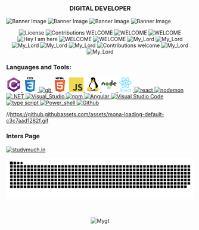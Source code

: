 <h3 align="center">DIGITAL DEVELOPER</h3>

<p align="left">
  <img src="https://media.licdn.com/dms/image/C5612AQEz-Rr0H_VEZQ/article-cover_image-shrink_600_2000/0/1562161241824?e=2147483647&v=beta&t=VD_G2-AHhraY_enIAZbunr2dWQeOpaiq7ek3bLv6qhg" width="1000" height="200" alt="Banner Image">
  <img src="https://i.pinimg.com/originals/7d/06/89/7d068990a6d0fa0b99d8ca96afde86dc.gif" width="300px" alt="Banner Image">
  <img src="https://i.imgur.com/2MF3FJC.gif" width="300px" alt="Banner Image">
  <img src="https://i.imgur.com/kELhUyP.gif" width="200px" alt="Banner Image">
</p>

<p align="center">
  <img alt="License" src="https://img.shields.io/badge/License-MIT-blue.svg">
  <img alt="Contributions WELCOME" src="https://img.shields.io/badge/Contributions-Welcome-brightgreen.svg">
  <img alt="WELCOME" src="https://img.shields.io/badge/programming-you_like-blue">
  <img alt="WELCOME" src="https://img.shields.io/badge/programming-you_like-yellow">
  <img alt="Hey I am here" src="https://img.shields.io/badge/programming-you_like-orange">
  <img alt="WELCOME" src="https://img.shields.io/badge/MINECRAFT-orange">
  <img alt="WELCOME" src="https://img.shields.io/badge/WOLF-red">
  <img alt="My_Lord" src="https://img.shields.io/badge/Hack-gray">
  <img alt="My_Lord" src="https://img.shields.io/badge/41474b-white">
  <img alt="My_Lord" src="https://img.shields.io/badge/7C5-white">
  <img alt="My_Lord" src="https://img.shields.io/badge/CODE-brown">
  <img alt="My_Lord" src="https://img.shields.io/badge/[10011]-black">
  <img alt="Contributions welcome" src="https://img.shields.io/badge/Contributions-Welcome-brightgreen.svg">
  <img alt="My_Lord" src="https://img.shields.io/badge/国王-blue">
  <img alt="My_Lord" src="https://img.shields.io/badge/ᚨᚷᚨᛚᚨᚱ-blue">
</p>



<h3 align="left">Languages and Tools:</h3>
<p align="left"> <a href="https://www.w3schools.com/cs/" target="_blank" rel="noreferrer"> <img src="https://raw.githubusercontent.com/devicons/devicon/master/icons/csharp/csharp-original.svg" alt="csharp" width="40" height="40"/> </a> <a href="https://www.w3schools.com/css/" target="_blank" rel="noreferrer"> <img src="https://raw.githubusercontent.com/devicons/devicon/master/icons/css3/css3-original-wordmark.svg" alt="css3" width="40" height="40"/> </a> <a href="https://git-scm.com/" target="_blank" rel="noreferrer"> <img src="https://www.vectorlogo.zone/logos/git-scm/git-scm-icon.svg" alt="git" width="40" height="40"/> </a> <a href="https://www.w3.org/html/" target="_blank" rel="noreferrer"> <img src="https://raw.githubusercontent.com/devicons/devicon/master/icons/html5/html5-original-wordmark.svg" alt="html5" width="40" height="40"/> </a> <a href="https://developer.mozilla.org/en-US/docs/Web/JavaScript" target="_blank" rel="noreferrer"> <img src="https://raw.githubusercontent.com/devicons/devicon/master/icons/javascript/javascript-original.svg" alt="javascript" width="40" height="40"/> </a> <a href="https://www.linux.org/" target="_blank" rel="noreferrer"> <img src="https://raw.githubusercontent.com/devicons/devicon/master/icons/linux/linux-original.svg" alt="linux" width="40" height="40"/> </a> <a href="https://nodejs.org" target="_blank" rel="noreferrer"> <img src="https://raw.githubusercontent.com/devicons/devicon/master/icons/nodejs/nodejs-original-wordmark.svg" alt="nodejs" width="40" height="40"/> </a> <a href="https://reactjs.org/" target="_blank" rel="noreferrer"> <img src="https://raw.githubusercontent.com/devicons/devicon/master/icons/react/react-original-wordmark.svg" alt="react" width="40" height="40"/> </a> <a href="https://dotnet.microsoft.com/en-us/" target="_blank" rel="noreferrer"> <img src="https://i.imgur.com/apD4pzw.png" alt="react" width="40" height="40"/> </a> <a href="https://www.npmjs.com/package/nodemon" target="_blank" rel="noreferrer"> <img src="https://icon.icepanel.io/Technology/svg/Nodemon.svg" alt="nodemon" width="40" height="40"/> </a><a href="https://www.dotnetconf.net/" target="_blank" rel="noreferrer"> <img src="https://icon.icepanel.io/Technology/svg/.NET.svg" alt=".NET" width="40" height="40"/> </a><a href="https://visualstudio.microsoft.com/ru/" target="_blank" rel="noreferrer"> <img src="https://icon.icepanel.io/Technology/svg/Visual-Studio.svg" alt="Visual_Studio" width="40" height="40"/> </a><a href="https://www.npmjs.com/" target="_blank" rel="noreferrer"> <img src="https://icon.icepanel.io/Technology/svg/NPM.svg" alt="npm" width="40" height="40"/> </a><a href="https://angular.dev/" target="_blank" rel="noreferrer"> <img src="https://icon.icepanel.io/Technology/svg/AngularJS.svg" alt="Angular" width="40" height="40"/> </a><a href="https://code.visualstudio.com/" target="_blank" rel="noreferrer"> <img src="https://icon.icepanel.io/Technology/svg/Visual-Studio-Code-%28VS-Code%29.svg" alt="Visual Studio Code" width="40" height="40"/> </a><a href="https://www.typescriptlang.org/" target="_blank" rel="noreferrer"> <img src="https://icon.icepanel.io/Technology/svg/TypeScript.svg" alt="type script" width="40" height="40"/> </a><a href="https://learn.microsoft.com/ru-ru/powershell/scripting/install/installing-powershell-on-windows?view=powershell-7.4" target="_blank" rel="noreferrer"> <img src="https://icon.icepanel.io/Technology/svg/Powershell.svg" alt="Power_shell" width="40" height="40"/> </a><a href="https://github.com/AGK-1" target="_blank" rel="noreferrer"> <img src="https://github.githubassets.com/assets/mona-loading-default-c3c7aad1282f.gif" alt="Github" width="40" height="40"/> </a></p>

//https://github.githubassets.com/assets/mona-loading-default-c3c7aad1282f.gif

<h3 align="left">Inters Page</h3>
<p align="left">
<a href="https://www.instagram.com/coders.learning/" target="blank"><img align="center" src="https://raw.githubusercontent.com/rahuldkjain/github-profile-readme-generator/master/src/images/icons/Social/instagram.svg" alt="studymuch.in" height="30" width="40" /></a>
</p>

<picture>
  <source
    media="(prefers-color-scheme: dark)"
    srcset="https://raw.githubusercontent.com/platane/snk/output/github-contribution-grid-snake-dark.svg"
  />
  <source
    media="(prefers-color-scheme: light)"
    srcset="https://raw.githubusercontent.com/platane/snk/output/github-contribution-grid-snake.svg"
  />
  <img
    alt="github contribution grid snake animation"
    src="https://raw.githubusercontent.com/platane/snk/output/github-contribution-grid-snake.svg"
  />
</picture>
<br>
<br>
<br>

<p align="center">
  <img width="1200px" alt="Mygt" src="https://i.imgur.com/R5vmWLd.jpeg">
</p>
